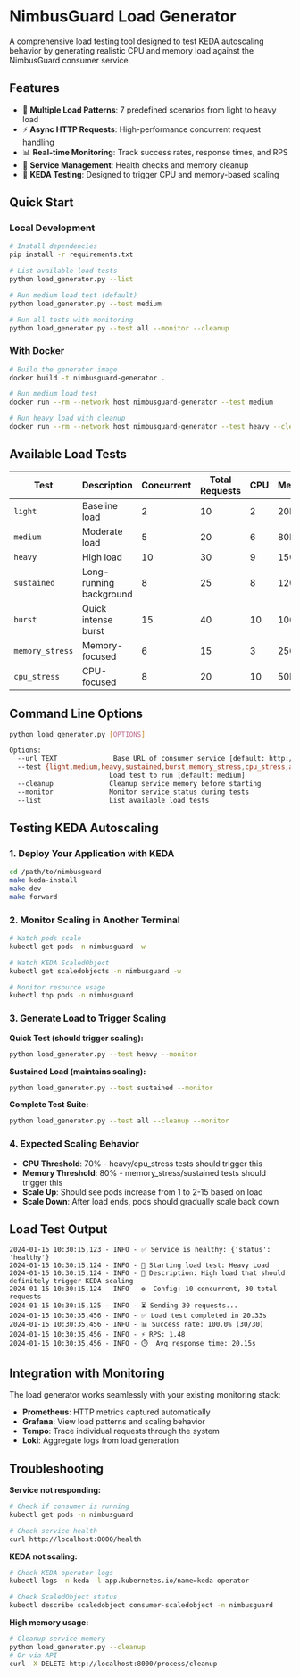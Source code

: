 # NimbusGuard Load Generator

A comprehensive load testing tool designed to test KEDA autoscaling behavior by generating realistic CPU and memory load
against the NimbusGuard consumer service.

## Features

- 🚀 **Multiple Load Patterns**: 7 predefined scenarios from light to heavy load
- ⚡ **Async HTTP Requests**: High-performance concurrent request handling
- 📊 **Real-time Monitoring**: Track success rates, response times, and RPS
- 🧹 **Service Management**: Health checks and memory cleanup
- 🎯 **KEDA Testing**: Designed to trigger CPU and memory-based scaling

## Quick Start

### Local Development

```bash
# Install dependencies
pip install -r requirements.txt

# List available load tests
python load_generator.py --list

# Run medium load test (default)
python load_generator.py --test medium

# Run all tests with monitoring
python load_generator.py --test all --monitor --cleanup
```

### With Docker

```bash
# Build the generator image
docker build -t nimbusguard-generator .

# Run medium load test
docker run --rm --network host nimbusguard-generator --test medium

# Run heavy load with cleanup
docker run --rm --network host nimbusguard-generator --test heavy --cleanup
```

## Available Load Tests

| Test            | Description             | Concurrent | Total Requests | CPU | Memory | Duration |
|-----------------|-------------------------|------------|----------------|-----|--------|----------|
| `light`         | Baseline load           | 2          | 10             | 2   | 20MB   | 5s       |
| `medium`        | Moderate load           | 5          | 20             | 6   | 80MB   | 15s      |
| `heavy`         | High load               | 10         | 30             | 9   | 150MB  | 20s      |
| `sustained`     | Long-running background | 8          | 25             | 8   | 120MB  | 60s      |
| `burst`         | Quick intense burst     | 15         | 40             | 10  | 100MB  | 10s      |
| `memory_stress` | Memory-focused          | 6          | 15             | 3   | 250MB  | 30s      |
| `cpu_stress`    | CPU-focused             | 8          | 20             | 10  | 50MB   | 25s      |

## Command Line Options

```bash
python load_generator.py [OPTIONS]

Options:
  --url TEXT              Base URL of consumer service [default: http://localhost:8000]
  --test {light,medium,heavy,sustained,burst,memory_stress,cpu_stress,all}
                         Load test to run [default: medium]
  --cleanup              Cleanup service memory before starting
  --monitor              Monitor service status during tests
  --list                 List available load tests
```

## Testing KEDA Autoscaling

### 1. Deploy Your Application with KEDA

```bash
cd /path/to/nimbusguard
make keda-install
make dev
make forward
```

### 2. Monitor Scaling in Another Terminal

```bash
# Watch pods scale
kubectl get pods -n nimbusguard -w

# Watch KEDA ScaledObject
kubectl get scaledobjects -n nimbusguard -w

# Monitor resource usage
kubectl top pods -n nimbusguard
```

### 3. Generate Load to Trigger Scaling

**Quick Test (should trigger scaling):**

```bash
python load_generator.py --test heavy --monitor
```

**Sustained Load (maintains scaling):**

```bash
python load_generator.py --test sustained --monitor
```

**Complete Test Suite:**

```bash
python load_generator.py --test all --cleanup --monitor
```

### 4. Expected Scaling Behavior

- **CPU Threshold**: 70% - heavy/cpu_stress tests should trigger this
- **Memory Threshold**: 80% - memory_stress/sustained tests should trigger this
- **Scale Up**: Should see pods increase from 1 to 2-15 based on load
- **Scale Down**: After load ends, pods should gradually scale back down

## Load Test Output

```
2024-01-15 10:30:15,123 - INFO - ✅ Service is healthy: {'status': 'healthy'}
2024-01-15 10:30:15,124 - INFO - 🚀 Starting load test: Heavy Load
2024-01-15 10:30:15,124 - INFO - 📝 Description: High load that should definitely trigger KEDA scaling
2024-01-15 10:30:15,124 - INFO - ⚙️  Config: 10 concurrent, 30 total requests
2024-01-15 10:30:15,125 - INFO - ⏳ Sending 30 requests...
2024-01-15 10:30:35,456 - INFO - ✅ Load test completed in 20.33s
2024-01-15 10:30:35,456 - INFO - 📊 Success rate: 100.0% (30/30)
2024-01-15 10:30:35,456 - INFO - ⚡ RPS: 1.48
2024-01-15 10:30:35,456 - INFO - ⏱️  Avg response time: 20.15s
```

## Integration with Monitoring

The load generator works seamlessly with your existing monitoring stack:

- **Prometheus**: HTTP metrics captured automatically
- **Grafana**: View load patterns and scaling behavior
- **Tempo**: Trace individual requests through the system
- **Loki**: Aggregate logs from load generation

## Troubleshooting

**Service not responding:**

```bash
# Check if consumer is running
kubectl get pods -n nimbusguard

# Check service health
curl http://localhost:8000/health
```

**KEDA not scaling:**

```bash
# Check KEDA operator logs
kubectl logs -n keda -l app.kubernetes.io/name=keda-operator

# Check ScaledObject status
kubectl describe scaledobject consumer-scaledobject -n nimbusguard
```

**High memory usage:**

```bash
# Cleanup service memory
python load_generator.py --cleanup
# Or via API
curl -X DELETE http://localhost:8000/process/cleanup
``` 